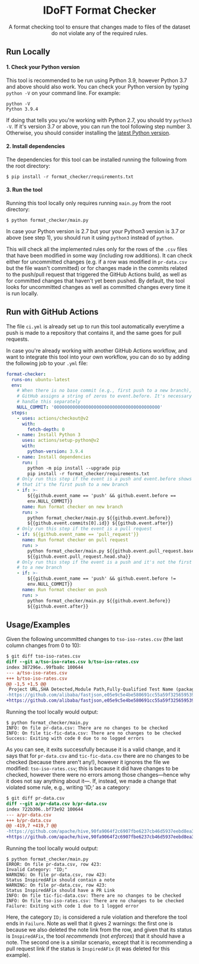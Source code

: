 <h1 align="center">IDoFT Format Checker</h1>

<p align="center">A format checking tool to ensure that changes made to files of the dataset do not violate any of the required rules.</p>

## Run Locally

#### 1. Check your Python version

This tool is recommended to be run using Python 3.9, however Python 3.7 and above should also work. You can check your Python version by typing `python -V` on your command line. For example:

```
python -V
Python 3.9.4
```

If doing that tells you you're working with Python 2.7, you should try `python3 -V`. If it's version 3.7 or above, you can run the tool following step number 3. Otherwise, you should consider installing the [latest Python version](https://www.python.org/downloads/).

#### 2. Install dependencies

The dependencies for this tool can be installed running the following from the root directory:

```
$ pip install -r format_checker/requirements.txt
```

#### 3. Run the tool

Running this tool locally only requires running `main.py` from the root directory:

```
$ python format_checker/main.py
```
In case your Python version is 2.7 but your your Python3 version is 3.7 or above (see step 1), you should run it using `python3` instead of `python`. 

This will check all the implemented rules only for the rows of the `.csv` files that have been modified in some way (including row additions). It can check either for uncommitted changes (e.g. if a row was modified in `pr-data.csv` but the file wasn't committed) or for changes made in the commits related to the push/pull request that triggered the GitHub Actions build, as well as for committed changes that haven't yet been pushed. By default, the tool looks for uncommitted changes as well as committed changes every time it is run locally.

## Run with GitHub Actions

The file `ci.yml` is already set up to run this tool automatically everytime a push is made to a repository that contains it, and the same goes for pull requests.  

In case you're already working with another GitHub Actions workflow, and want to integrate this tool into your own workflow, you can do so by adding the following job to your `.yml` file:

```yml
format-checker:
  runs-on: ubuntu-latest
  env:
    # When there is no base commit (e.g., first push to a new branch), 
    # GitHub assigns a string of zeros to event.before. It's necessary to 
    # handle this separately
    NULL_COMMIT: '0000000000000000000000000000000000000000'
  steps:
    - uses: actions/checkout@v2
      with:
        fetch-depth: 0
    - name: Install Python 3
      uses: actions/setup-python@v2
      with:
        python-version: 3.9.4
    - name: Install dependencies
      run: |
        python -m pip install --upgrade pip
        pip install -r format_checker/requirements.txt
    # Only run this step if the event is a push and event.before shows 
    # that it's the first push to a new branch
    - if: >-
        ${{github.event_name == 'push' && github.event.before ==
        env.NULL_COMMIT}}
      name: Run format checker on new branch
      run: >
        python format_checker/main.py ${{github.event.before}}
        ${{github.event.commits[0].id}} ${{github.event.after}}
    # Only run this step if the event is a pull request
    - if: ${{github.event_name == 'pull_request'}}
      name: Run format checker on pull request
      run: >
        python format_checker/main.py ${{github.event.pull_request.base.sha}}
        ${{github.event.pull_request.head.sha}}
    # Only run this step if the event is a push and it's not the first one
    # to a new branch
    - if: >-
        ${{github.event_name == 'push' && github.event.before !=
        env.NULL_COMMIT}} 
      name: Run format checker on push
      run: >
        python format_checker/main.py ${{github.event.before}}
        ${{github.event.after}}
```

## Usage/Examples

Given the following uncommitted changes to `tso-iso-rates.csv` (the last column changes from 0 to 10):

```Diff
$ git diff tso-iso-rates.csv
diff --git a/tso-iso-rates.csv b/tso-iso-rates.csv
index 387296e..99fba8c 100644
--- a/tso-iso-rates.csv
+++ b/tso-iso-rates.csv
@@ -1,5 +1,5 @@
 Project URL,SHA Detected,Module Path,Fully-Qualified Test Name (packageName.ClassName.methodName),Number Of Test Failures In Test Suite,Number Of Test Runs In Test Suite,P-Value,Is P-Value Less Or Greater Than 0.05,Total Runs In Test Suite,Number of Times Test Passed In Test Suite,Total Runs In Isolation,Number of Times Test Passed In Isolation
-https://github.com/alibaba/fastjson,e05e9c5e4be580691cc55a59f3256595393203a1,.,com.alibaba.json.bvt.issue_1200.Issue1298.test_for_issue,(0;0;0;0;0;0;0;0;0;0;0;0;0;0;0;0;100;0;100;0;0),(100;100;100;100;100;100;100;100;100;100;100;100;100;100;100;100;100;2000;100;100;100),0,less,4000,3800,4000,0
+https://github.com/alibaba/fastjson,e05e9c5e4be580691cc55a59f3256595393203a1,.,com.alibaba.json.bvt.issue_1200.Issue1298.test_for_issue,(0;0;0;0;0;0;0;0;0;0;0;0;0;0;0;0;100;0;100;0;0),(100;100;100;100;100;100;100;100;100;100;100;100;100;100;100;100;100;2000;100;100;100),0,less,4000,3800,4000,10
```

Running the tool locally would output:

```
$ python format_checker/main.py
INFO: On file pr-data.csv: There are no changes to be checked
INFO: On file tic-fic-data.csv: There are no changes to be checked
Success: Exiting with code 0 due to no logged errors
```

As you can see, it exits successfully because it is a valid change, and it says that for `pr-data.csv` and `tic-fic-data.csv` there are no changes to be checked (because there aren't any!), however it ignores the file we modified: `tso-iso-rates.csv`; this is because it did have changes to be checked, however there were no errors among those changes—hence why it does not say anything about it—.
If, instead, we made a change that violated some rule, e.g., writing 'ID;' as a category:

```Diff
$ git diff pr-data.csv
diff --git a/pr-data.csv b/pr-data.csv
index 722b306..bf73e92 100644
--- a/pr-data.csv
+++ b/pr-data.csv
@@ -419,7 +419,7 @@ 
-https://github.com/apache/hive,90fa9064f2c6907fbe6237cb46d5937eebd8ea31,standalone-metastore/metastore-server,org.apache.hadoop.hive.common.TestStatsSetupConst.testStatColumnEntriesCompat,ID,InspiredAFix,https://github.com/apache/hive/pull/1024,
+https://github.com/apache/hive,90fa9064f2c6907fbe6237cb46d5937eebd8ea31,standalone-metastore/metastore-server,org.apache.hadoop.hive.common.TestStatsSetupConst.testStatColumnEntriesCompat,ID;,InspiredAFix,,

```

Running the tool locally would output:

```
$ python format_checker/main.py
ERROR: On file pr-data.csv, row 423:
Invalid Category: "ID;"
WARNING: On file pr-data.csv, row 423: 
Status InspiredAFix should contain a note
WARNING: On file pr-data.csv, row 423: 
Status InspiredAFix should have a PR Link
INFO: On file tic-fic-data.csv: There are no changes to be checked
INFO: On file tso-iso-rates.csv: There are no changes to be checked
Failure: Exiting with code 1 due to 1 logged error
```

Here, the category `ID;` is considered a rule violation and therefore the tool ends in `Failure`. Note as well that it gives 2 warnings: the first one is because we also deleted the note link from the row, and given that its status is `InspiredAFix`, the tool *recommends* (not *enforces*) that it should have a note. The second one is a similar scenario, except that it is recommending a pull request link if the status is `InspiredAFix` (it was deleted for this example).
